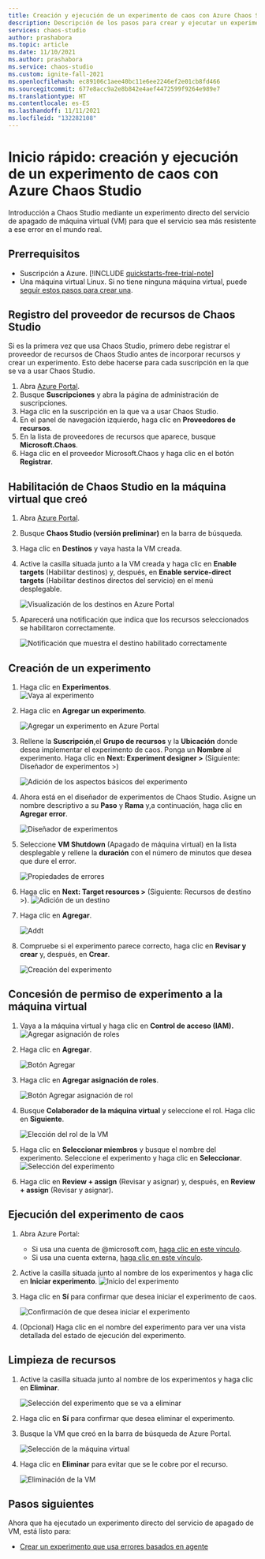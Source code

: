 ```yaml
---
title: Creación y ejecución de un experimento de caos con Azure Chaos Studio
description: Descripción de los pasos para crear y ejecutar un experimento de Chaos Studio en 10 minutos
services: chaos-studio
author: prashabora
ms.topic: article
ms.date: 11/10/2021
ms.author: prashabora
ms.service: chaos-studio
ms.custom: ignite-fall-2021
ms.openlocfilehash: ec89106c1aee40bc11e6ee2246ef2e01cb8fd466
ms.sourcegitcommit: 677e8acc9a2e8b842e4aef4472599f9264e989e7
ms.translationtype: HT
ms.contentlocale: es-ES
ms.lasthandoff: 11/11/2021
ms.locfileid: "132282108"
---
```

# <a name="quickstart-create-and-run-a-chaos-experiment-using-azure-chaos-studio"></a>Inicio rápido: creación y ejecución de un experimento de caos con Azure Chaos Studio 
Introducción a Chaos Studio mediante un experimento directo del servicio de apagado de máquina virtual (VM) para que el servicio sea más resistente a ese error en el mundo real. 

## <a name="prerequisites"></a>Prerrequisitos
- Suscripción a Azure. [!INCLUDE [quickstarts-free-trial-note](../../includes/quickstarts-free-trial-note.md)] 
- Una máquina virtual Linux. Si no tiene ninguna máquina virtual, puede [seguir estos pasos para crear una](../virtual-machines/linux/quick-create-portal.md).

## <a name="register-the-chaos-studio-resource-provider"></a>Registro del proveedor de recursos de Chaos Studio
Si es la primera vez que usa Chaos Studio, primero debe registrar el proveedor de recursos de Chaos Studio antes de incorporar recursos y crear un experimento. Esto debe hacerse para cada suscripción en la que se va a usar Chaos Studio.

1. Abra [Azure Portal](https://portal.azure.com).
2. Busque **Suscripciones** y abra la página de administración de suscripciones.
3. Haga clic en la suscripción en la que va a usar Chaos Studio.
4. En el panel de navegación izquierdo, haga clic en **Proveedores de recursos**.
5. En la lista de proveedores de recursos que aparece, busque **Microsoft.Chaos**.
6. Haga clic en el proveedor Microsoft.Chaos y haga clic en el botón **Registrar**.

## <a name="enable-chaos-studio-on-the-virtual-machine-you-created"></a>Habilitación de Chaos Studio en la máquina virtual que creó
1. Abra [Azure Portal](https://portal.azure.com).
2. Busque **Chaos Studio (versión preliminar)** en la barra de búsqueda.
3. Haga clic en **Destinos** y vaya hasta la VM creada.

4. Active la casilla situada junto a la VM creada y haga clic en **Enable targets** (Habilitar destinos) y, después, en **Enable service-direct targets** (Habilitar destinos directos del servicio) en el menú desplegable.

   ![Visualización de los destinos en Azure Portal](images/quickstart-virtual-machine-enabled.png)

5. Aparecerá una notificación que indica que los recursos seleccionados se habilitaron correctamente.
   
   ![Notificación que muestra el destino habilitado correctamente](images/tutorial-service-direct-targets-enable-confirm.png)

## <a name="create-an-experiment"></a>Creación de un experimento

1. Haga clic en **Experimentos**.                
   ![Vaya al experimento](images/quickstart-left-experiment.png)

2. Haga clic en **Agregar un experimento**.

   ![Agregar un experimento en Azure Portal](images/add-an-experiment.png)

3. Rellene la **Suscripción**,el **Grupo de recursos** y la **Ubicación** donde desea implementar el experimento de caos. Ponga un **Nombre** al experimento. Haga clic en **Next: Experiment designer >** (Siguiente: Diseñador de experimentos >)

   ![Adición de los aspectos básicos del experimento](images/quickstart-service-direct-add-basics.png)

4. Ahora está en el diseñador de experimentos de Chaos Studio. Asigne un nombre descriptivo a su **Paso** y **Rama** y,a continuación, haga clic en **Agregar error**.

   ![Diseñador de experimentos](images/quickstart-service-direct-add-designer.png)

5. Seleccione **VM Shutdown** (Apagado de máquina virtual) en la lista desplegable y rellene la **duración** con el número de minutos que desea que dure el error. 

   ![Propiedades de errores](images/quickstart-service-direct-add-fault.png)

6. Haga clic en **Next: Target resources >** (Siguiente: Recursos de destino >).
   ![Adición de un destino](images/quickstart-service-direct-add-targets.png)

7. Haga clic en **Agregar**.

   ![Addt](images/quickstart-add-target.png)

8. Compruebe si el experimento parece correcto, haga clic en **Revisar y crear** y, después, en **Crear**.

   ![Creación del experimento](images/quickstart-review-and-create.png)

## <a name="give-experiment-permission-to-your-virtual-machine"></a>Concesión de permiso de experimento a la máquina virtual
1. Vaya a la máquina virtual y haga clic en **Control de acceso (IAM).** 
   ![Agregar asignación de roles](images/quickstart-access-control.png)
2. Haga clic en **Agregar**.

   ![Botón Agregar](images/add.png)

3. Haga clic en **Agregar asignación de roles**.

   ![Botón Agregar asignación de rol](images/add-role-assignment.png)

4. Busque **Colaborador de la máquina virtual** y seleccione el rol. Haga clic en **Siguiente**.

   ![Elección del rol de la VM](images/quickstart-virtual-machine-contributor.png)
5. Haga clic en **Seleccionar miembros** y busque el nombre del experimento. Seleccione el experimento y haga clic en **Seleccionar**. 
   ![Selección del experimento](images/quickstart-select-experiment-role-assignment.png)
 
6. Haga clic en **Review + assign** (Revisar y asignar) y, después, en **Review + assign** (Revisar y asignar).



## <a name="run-the-chaos-experiment"></a>Ejecución del experimento de caos

1. Abra Azure Portal:
    * Si usa una cuenta de @microsoft.com, [haga clic en este vínculo](https://ms.portal.azure.com/?microsoft_azure_chaos_assettypeoptions={%22chaosStudio%22:{%22options%22:%22%22},%22chaosExperiment%22:{%22options%22:%22%22}}&microsoft_azure_chaos=true).
    * Si usa una cuenta externa, [haga clic en este vínculo](https://portal.azure.com/?feature.customPortal=false&microsoft_azure_chaos_assettypeoptions={%22chaosStudio%22:{%22options%22:%22%22},%22chaosExperiment%22:{%22options%22:%22%22}}).
2. Active la casilla situada junto al nombre de los experimentos y haga clic en **Iniciar experimento**.
    ![Inicio del experimento](images/quickstart-experiment-start.png)

3. Haga clic en **Sí** para confirmar que desea iniciar el experimento de caos.

    ![Confirmación de que desea iniciar el experimento](images/start-experiment-confirmation.png)
4. (Opcional) Haga clic en el nombre del experimento para ver una vista detallada del estado de ejecución del experimento.


## <a name="clean-up-resources"></a>Limpieza de recursos

1. Active la casilla situada junto al nombre de los experimentos y haga clic en **Eliminar**.

   ![Selección del experimento que se va a eliminar](images/quickstart-delete-experiment.png)

2. Haga clic en **Sí** para confirmar que desea eliminar el experimento.

3. Busque la VM que creó en la barra de búsqueda de Azure Portal.

   ![Selección de la máquina virtual](images/quickstart-cleanup.png)

4. Haga clic en **Eliminar** para evitar que se le cobre por el recurso.

   ![Eliminación de la VM](images/quickstart-cleanup-virtual-machine.png)


## <a name="next-steps"></a>Pasos siguientes
Ahora que ha ejecutado un experimento directo del servicio de apagado de VM, está listo para:
- [Crear un experimento que usa errores basados en agente](chaos-studio-tutorial-agent-based-portal.md)
